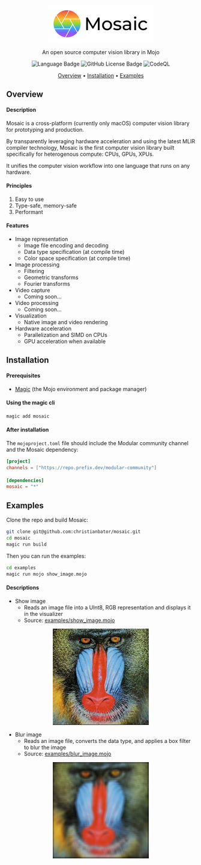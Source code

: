 <div align="center">
  <img src="assets/logo.png" alt="Mosaic Logo" width="280" height="100">
  <p>
    An open source computer vision library in Mojo
    
  ![Language Badge](https://img.shields.io/badge/language-mojo-orange)
  ![GitHub License Badge](https://img.shields.io/github/license/christianbator/mosaic)
  ![CodeQL](https://github.com/christianbator/mosaic/workflows/CodeQL/badge.svg)
  </p>
</div>

<p align="center">
  <a href="#overview">Overview</a> •
  <a href="#installation">Installation</a> •
  <a href="#examples">Examples</a>
</p>

## Overview
#### Description
Mosaic is a cross-platform (currently only macOS) computer vision library for prototyping and production.

By transparently leveraging hardware acceleration and using the latest MLIR compiler technology, Mosaic is the first computer vision library built specifically for heterogenous compute: CPUs, GPUs, XPUs.

It unifies the computer vision workflow into one language that runs on any hardware.

#### Principles
1. Easy to use
2. Type-safe, memory-safe
3. Performant

#### Features
- Image representation
  - Image file encoding and decoding
  - Data type specification (at compile time)
  - Color space specification (at compile time)
- Image processing
  - Filtering
  - Geometric transforms
  - Fourier transforms
- Video capture
  - Coming soon...
- Video processing
  - Coming soon...
- Visualization
  - Native image and video rendering
- Hardware acceleration
  - Parallelization and SIMD on CPUs
  - GPU acceleration when available

## Installation
#### Prerequisites
- [Magic](https://docs.modular.com/magic/) (the Mojo environment and package manager)

#### Using the magic cli
```bash
magic add mosaic
```

#### After installation
The `mojoproject.toml` file should include the Modular community channel and the Mosaic dependency:
```toml
[project]
channels = ["https://repo.prefix.dev/modular-community"]

[dependencies]
mosaic = "*"
```

## Examples
Clone the repo and build Mosaic:
```bash
git clone git@github.com:christianbator/mosaic.git
cd mosaic
magic run build
```

Then you can run the examples:
```zsh
cd examples
magic run mojo show_image.mojo
```

#### Descriptions
- Show image
  - Reads an image file into a UInt8, RGB representation and displays it in the visualizer
  - Source: [examples/show_image.mojo](examples/show_image.mojo)
<div align="center">
  <img src="data/mandrill.png" alt="Mandrill" width="256" height="256">
</div>

- Blur image
  - Reads an image file, converts the data type, and applies a box filter to blur the image
  - Source: [examples/blur_image.mojo](examples/blur_image.mojo)
<div align="center">
  <img src="data/mandrill-blurred.png" alt="Mandrill blurred" width="256" height="256">
</div>
